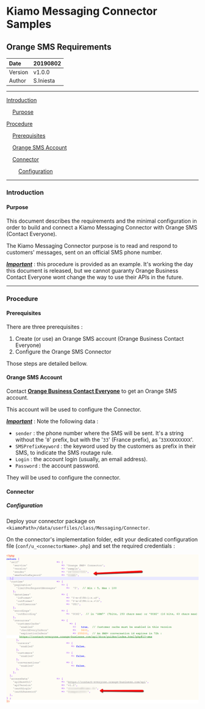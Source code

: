 # Kiamo Messaging Connector Samples

## Orange SMS Requirements



| Date    | 20190802  |
| :------ | --------- |
| Version | v1.0.0    |
| Author  | S.Iniesta |



------


[Introduction](#introduction)

&nbsp;&nbsp;&nbsp;&nbsp;[Purpose](#purpose)

[Procedure](#procedure)

&nbsp;&nbsp;&nbsp;&nbsp;[Prerequisites](#prerequisites)

&nbsp;&nbsp;&nbsp;&nbsp;[Orange SMS Account](#orangeSmsAccount)

&nbsp;&nbsp;&nbsp;&nbsp;[Connector](#connector)

&nbsp;&nbsp;&nbsp;&nbsp;&nbsp;&nbsp;&nbsp;&nbsp;[Configuration](#configuration)


------



<a name="introduction"></a>
### Introduction

<a name="purpose"></a>
####  Purpose

This document describes the requirements and the minimal configuration in order to build and connect a Kiamo Messaging Connector with Orange SMS (Contact Everyone).

The Kiamo Messaging Connector purpose is to read and respond to customers' messages, sent on an official SMS phone number.



***<u>Important</u>*** : this procedure is provided as an example. It's working the day this document is released, but we cannot guaranty Orange Business Contact Everyone wont change the way to use their APIs in the future.



------



<a name="procedure"></a>
### Procedure

<a name="prerequisites"></a>
#### Prerequisites

There are three prerequisites :

1. Create (or use) an Orange SMS account (Orange Business Contact Everyone)
2. Configure the Orange SMS Connector

Those steps are detailed bellow.



<a name="orangeSmsAccount"></a>
#### Orange SMS Account

Contact **[Orange Business Contact Everyone](https://www.orange-business.com/fr/produits/contact-everyone)** to get an Orange SMS account.

This account will be used to configure the Connector.



***<u>Important</u>*** :  Note the following data :

* `sender` : the phone number where the SMS will be sent. It's a string without the '`0`' prefix, but with the '`33`' (France prefix), as '`33XXXXXXXXX`'.
* `SMSPrefixKeyword` : the keyword used by the customers as prefix in their SMS, to indicate the SMS routage rule.
* `Login` : the account login (usually, an email address).
* `Password` : the account password.

They will be used to configure the connector.



<a name="connector"></a>
#### Connector

<a name="configuration"></a>
##### Configuration

Deploy your connector package on `<kiamoPath>/data/userfiles/class/Messaging/Connector`.

On the connector's implementation folder, edit your dedicated configuration file (`conf/u_<connectorName>.php`) and set the required credentials :

![Connector Configuration](https://github.com/openKiamo/Messaging-Connectors/blob/master/Samples/GET_Connectors/Orange%20SMS%20Get%20Connector/_Docs/data/OrSMS_0301_ConnectorConfiguration.png)

